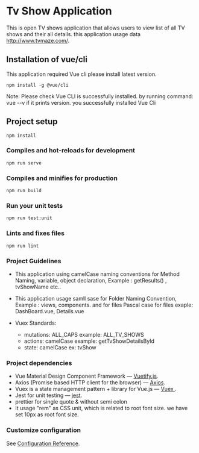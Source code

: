 # Tv Show Application
This is open TV shows application that allows users to view list of all TV shows and their all details. this application usage data http://www.tvmaze.com/. 

## Installation of vue/cli
This application required Vue cli please install latest version. 

```
npm install -g @vue/cli
```
Note: Please check Vue CLI is successfully installed. by running command: vue --v
if it prints version. you successfully installed Vue Cli

## Project setup
```
npm install
```

### Compiles and hot-reloads for development
```
npm run serve
```

### Compiles and minifies for production
```
npm run build
```

### Run your unit tests
```
npm run test:unit
```

### Lints and fixes files
```
npm run lint
```
### Project Guidelines
* This application using camelCase naming conventions for Method Naming, variable, object declaration,
Example : getResults() , tvShowName etc..

* This application usage samll sase for Folder Naming Convention, Example : views, components.
and for files Pascal case for files exaple: DashBoard.vue, Details.vue

* Vuex Standards: 
    * mutations: ALL_CAPS example: ALL_TV_SHOWS
    * actions: camelCase example: getTvShowDetailsById 
    * state: camelCase ex: tvShow

### Project dependencies
* Vue Material Design Component Framework — [Vuetify.js](https://vuetifyjs.com/en/).
* Axios (Promise based HTTP client for the browser) — [Axios](https://www.npmjs.com/package/axios/).
* Vuex is a state management pattern + library for Vue.js — [Vuex ](https://vuex.vuejs.org/).
* Jest for unit testing — [jest](https://jestjs.io/).
* prettier for single quote & without semi colon
* It usage "rem" as CSS unit, which is related to root font size. we have set 10px as root font size.

### Customize configuration
See [Configuration Reference](https://cli.vuejs.org/config/).
